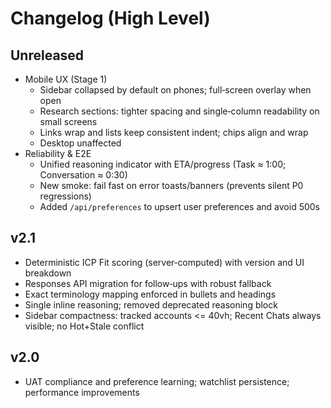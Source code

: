 # Changelog (High Level)

## Unreleased
- Mobile UX (Stage 1)
  - Sidebar collapsed by default on phones; full‑screen overlay when open
  - Research sections: tighter spacing and single‑column readability on small screens
  - Links wrap and lists keep consistent indent; chips align and wrap
  - Desktop unaffected
- Reliability & E2E
  - Unified reasoning indicator with ETA/progress (Task ≈ 1:00; Conversation ≈ 0:30)
  - New smoke: fail fast on error toasts/banners (prevents silent P0 regressions)
  - Added `/api/preferences` to upsert user preferences and avoid 500s

## v2.1
- Deterministic ICP Fit scoring (server‑computed) with version and UI breakdown
- Responses API migration for follow‑ups with robust fallback
- Exact terminology mapping enforced in bullets and headings
- Single inline reasoning; removed deprecated reasoning block
- Sidebar compactness: tracked accounts <= 40vh; Recent Chats always visible; no Hot+Stale conflict

## v2.0
- UAT compliance and preference learning; watchlist persistence; performance improvements
